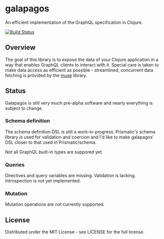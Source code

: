 # galapagos

An efficient implementation of the GraphQL specification in Clojure.

[![Build Status](https://travis-ci.org/jstaffans/galapagos.svg?branch=master)](https://travis-ci.org/jstaffans/galapagos)

## Overview

The goal of this library is to expose the data of your Clojure application in a way that enables
GraphQL clients to interact with it. Special care is taken to make data access as efficient as possible - 
streamlined, concurrent data fetching is provided by the [muse](https://github.com/kachayev/muse) library.

## Status

Galapagos is still very much pre-alpha software and nearly everything is subject to change.

### Schema definition

The schema definition DSL is still a work-in-progress. Prismatic's schema library is used
for validation and coercion and I'd like to make galapagos' DSL closer to that used in Prismatic/schema. 

Not all GraphQL built-in types are suppored yet. 

### Queries

Directives and query variables are missing. Validation is lacking. Introspection is not yet implemented.

### Mutation

Mutation operations are not currently supported.

## License

Distributed under the MIT License - see LICENSE for the full license.

